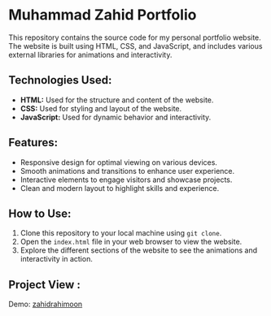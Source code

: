 # Muhammad Zahid Portfolio 

This repository contains the source code for my personal portfolio website. The website is built using HTML, CSS, and JavaScript, and includes various external libraries for animations and interactivity.

## Technologies Used:

- **HTML:** Used for the structure and content of the website.
- **CSS:** Used for styling and layout of the website.
- **JavaScript:** Used for dynamic behavior and interactivity.

## Features:

- Responsive design for optimal viewing on various devices.
- Smooth animations and transitions to enhance user experience.
- Interactive elements to engage visitors and showcase projects.
- Clean and modern layout to highlight skills and experience.

## How to Use:

1. Clone this repository to your local machine using `git clone`.
2. Open the `index.html` file in your web browser to view the website.
3. Explore the different sections of the website to see the animations and interactivity in action.


## Project View :
Demo: [zahidrahimoon](https://zahidrahimoon.netlify.app/)

